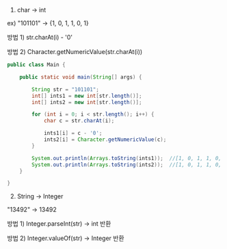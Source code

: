 

1. char -> int

ex) "101101" -> {1, 0, 1, 1, 0, 1}

방법 1) str.charAt(i) - '0'

방법 2) Character.getNumericValue(str.charAt(i))

```java
public class Main {

    public static void main(String[] args) {

        String str = "101101";
        int[] ints1 = new int[str.length()];
        int[] ints2 = new int[str.length()];

        for (int i = 0; i < str.length(); i++) {
            char c = str.charAt(i);

            ints1[i] = c - '0';
            ints2[i] = Character.getNumericValue(c);
        }

        System.out.println(Arrays.toString(ints1));  //[1, 0, 1, 1, 0, 1]
        System.out.println(Arrays.toString(ints2));  //[1, 0, 1, 1, 0, 1]
    }

}
```

2. String -> Integer

"13492" -> 13492

방법 1) Integer.parseInt(str) -> int 반환

방법 2) Integer.valueOf(str) -> Integer 반환


